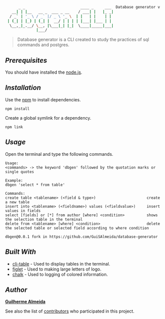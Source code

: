 ```sh
      _ _                         ____ _     ___  Database generator v.0.0.1
   __| | |__   __ _  ___ _ __    / ___| |   |_ _|
  / _` | '_ \ / _` |/ _ \ '_ \  | |   | |    | | 
 | (_| | |_) | (_| |  __/ | | | | |___| |___ | | 
  \__,_|_.__/ \__, |\___|_| |_|  \____|_____|___|
              |___/                              
```

>Database generator is a CLI created to study the practices of sql commands and postgres.


## __*Prerequisites*__

You should have installed the [node.js](https://nodejs.org/en/).

## __*Installation*__

Use the [npm](https://www.npmjs.com/) to install dependencies.

```node
npm install
```

Create a global symlink for a dependency.

```node
npm link
```

## __*Usage*__

Open the terminal and type the following commands.

```
Usage:
<commands> -> the keyword 'dbgen' followed by the quotation marks or single quotes

Example:
dbgen 'select * from table'

Commands:
create table <tablename> (<field & type>)                       create a new table
insert into <tablename> (<fieldname>) values (<fieldvalue>)     insert values in fields
select [fields] or [*] from author [where] <condition>          shows the selection table in the terminal
delete from <tablename> [where] <condition>                     delete the selected table or selected field according to where condition

dbgen@0.0.1 fork in https://github.com/GuiSAlmeida/database-generator
```

## __*Built With*__

* [cli-table](https://github.com/Automattic/cli-table) - Used to display tables in the terminal.
* [figlet](https://github.com/patorjk/figlet.js) - Used to making large letters of logo.
* [chalk](https://github.com/chalk/chalk) - Used to logging of colored information.

## __*Author*__

[**Guilherme Almeida**](https://guisalmeida.com)

See also the list of [contributors](https://github.com/GuiSAlmeida/database-generator/contributors) who participated in this project.